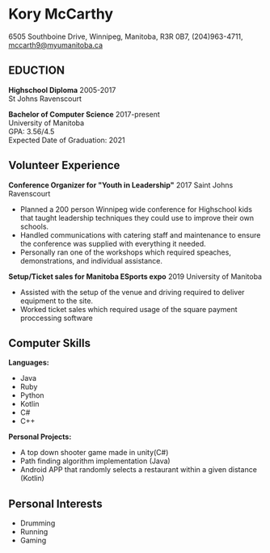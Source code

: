 # Kory McCarthy
6505 Southboine Drive, Winnipeg, Manitoba, R3R 0B7, (204)963-4711, mccarth9@myumanitoba.ca
## EDUCTION
**Highschool Diploma** 2005-2017  
St Johns Ravenscourt

**Bachelor of Computer Science** 2017-present  
University of Manitoba  
GPA: 3.56/4.5  
Expected Date of Graduation: 2021

## Volunteer Experience
**Conference Organizer for "Youth in Leadership"** 2017
Saint Johns Ravenscourt
* Planned a 200 person Winnipeg wide conference for Highschool kids that taught leadership techniques they could use to improve their own schools.
* Handled communications with catering staff and maintenance to ensure the conference was supplied with everything it needed.
* Personally ran one of the workshops which required speaches, demonstrations, and individual assistance.

**Setup/Ticket sales for Manitoba ESports expo** 2019
University of Manitoba
* Assisted with the setup of the venue and driving required to deliver equipment to the site.
* Worked ticket sales which required usage of the square payment proccessing software

## Computer Skills
**Languages:**
* Java
* Ruby
* Python
* Kotlin
* C#
* C++

**Personal Projects:**
* A top down shooter game made in unity(C#)
* Path finding algorithm implementation (Java)
* Android APP that randomly selects a restaurant within a given distance (Kotlin)

## Personal Interests
* Drumming
* Running
* Gaming
